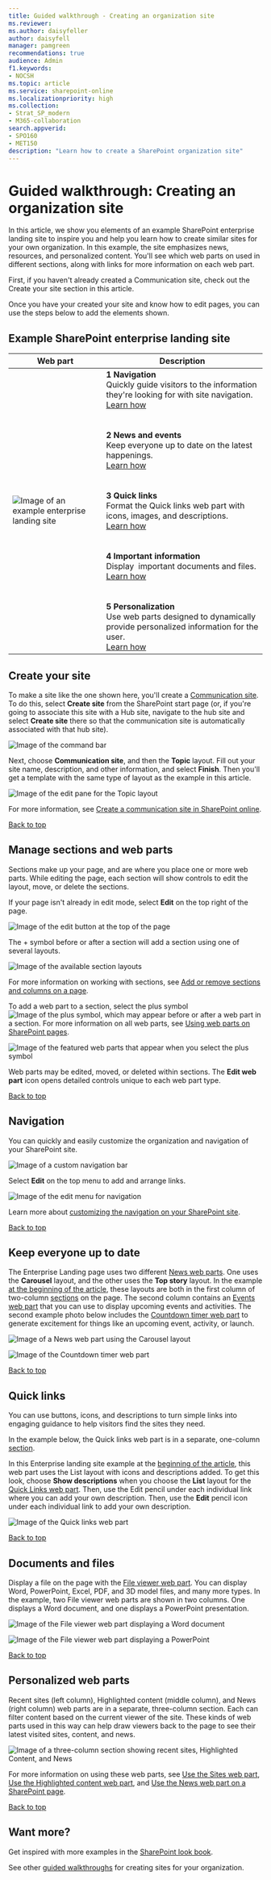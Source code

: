 ```yaml
---
title: Guided walkthrough - Creating an organization site
ms.reviewer: 
ms.author: daisyfeller
author: daisyfell
manager: pamgreen
recommendations: true
audience: Admin
f1.keywords:
- NOCSH
ms.topic: article
ms.service: sharepoint-online
ms.localizationpriority: high
ms.collection:  
- Strat_SP_modern
- M365-collaboration
search.appverid:
- SPO160
- MET150
description: "Learn how to create a SharePoint organization site"
---
```


# Guided walkthrough: Creating an organization site

In this article, we show you elements of an example SharePoint enterprise landing site to inspire you and help you learn how to create similar sites for your own organization. In this example, the site emphasizes news, resources, and personalized content. You'll see which web parts on used in different sections, along with links for more information on each web part.

First, if you haven't already created a Communication site, check out the Create your site section in this article.

Once you have your created your site and know how to edit pages, you can use the steps below to add the elements shown.

## Example SharePoint enterprise landing site

|Web part|Description|
|----------|------------|
|![Image of an example enterprise landing site](media/gw-org/gw-org-long.png)|**1 Navigation** <br> Quickly guide visitors to the information they're looking for with site navigation. <br> [Learn how](#navigation) <br> <br> <br> **2 News and events** <br> Keep everyone up to date on the latest happenings. <br> [Learn how](#keep-everyone-up-to-date) <br> <br> <br> **3 Quick links** <br> Format the Quick links web part with icons, images, and descriptions. <br> [Learn how](#quick-links) <br> <br> <br> **4 Important information** <br> Display  important documents and files. <br> [Learn how](#documents-and-files) <br> <br> <br> **5 Personalization** <br> Use web parts designed to dynamically provide personalized information for the user. <br> [Learn how](#personalized-web-parts)|

## Create your site

To make a site like the one shown here, you'll create a [Communication site](https://support.microsoft.com/office/use-the-sharepoint-topic-showcase-and-blank-communication-site-templates-94a33429-e580-45c3-a090-5512a8070732?storagetype=live). To do this, select **Create site** from the SharePoint start page (or, if you're going to associate this site with a Hub site, navigate to the hub site and select **Create site** there so that the communication site is automatically associated with that hub site).

![Image of the command bar](media/gw-leadership/gw-2.png)

Next, choose **Communication site**, and then the **Topic** layout. Fill out your site name, description, and other information, and select **Finish**. Then you'll get a template with the same type of layout as the example in this article.

![Image of the edit pane for the Topic layout](media/gw-org/org-3.jpg)

For more information, see [Create a communication site in SharePoint online](https://support.microsoft.com/office/create-a-communication-site-in-sharepoint-7fb44b20-a72f-4d2c-9173-fc8f59ba50eb).

[Back to top](#example-sharepoint-enterprise-landing-site)

## Manage sections and web parts

Sections make up your page, and are where you place one or more web parts. While editing the page, each section will show controls to edit the layout, move, or delete the sections.

If your page isn't already in edit mode, select **Edit** on the top right of the page.

![Image of the edit button at the top of the page](media/gw-leadership/gw-9.png)

The + symbol before or after a section will add a section using one of several layouts.

![Image of the available section layouts](media/gw-team/gw-team-2.png)

For more information on working with sections, see [Add or remove sections and columns on a page](https://support.microsoft.com/office/add-sections-and-columns-on-a-sharepoint-modern-page-fc491eb4-f733-4825-8fe2-e1ed80bd0899).

To add a web part to a section, select the plus symbol ![Image of the plus symbol](media/gw-leadership/gw-plus.png), which may appear before or after a web part in a section. For more information on all web parts, see [Using web parts on SharePoint pages](https://support.microsoft.com/office/using-web-parts-on-sharepoint-pages-336e8e92-3e2d-4298-ae01-d404bbe751e0).

![Image of the featured web parts that appear when you select the plus symbol](media/gw-leadership/gw-11.png)

Web parts may be edited, moved, or deleted within sections. The **Edit web part** icon opens detailed controls unique to each web part type.

[Back to top](#example-sharepoint-enterprise-landing-site)

## Navigation

You can quickly and easily customize the organization and navigation of your SharePoint site.

![Image of a custom navigation bar](media/gw-org/org-4.png)

Select **Edit** on the top menu to add and arrange links.

![Image of the edit menu for navigation](media/gw-org/org-5.png)

Learn more about [customizing the navigation on your SharePoint site](https://support.microsoft.com/office/customize-the-navigation-on-your-sharepoint-site-3cd61ae7-a9ed-4e1e-bf6d-4655f0bf25ca).

[Back to top](#example-sharepoint-enterprise-landing-site)

## Keep everyone up to date

The Enterprise Landing page uses two different [News web parts](https://support.microsoft.com/office/use-the-news-web-part-on-a-sharepoint-page-c2dcee50-f5d7-434b-8cb9-a7feefd9f165). One uses the **Carousel** layout, and the other uses the **Top story** layout. In the example [at the beginning of the article](#example-sharepoint-enterprise-landing-site), these layouts are both in the first column of two-column [sections](https://support.microsoft.com/office/guided-walkthrough-creating-an-organization-site-9c1842c3-543e-4891-85d3-0eaf680e242d?storagetype=live#bkmk_sectionswebparts) on the page. The second column contains an [Events web part](https://support.microsoft.com/office/use-the-events-web-part-5fe4da93-5fa9-4695-b1ee-b0ae4c981909) that you can use to display upcoming events and activities. The second example photo below includes the [Countdown timer web part](https://support.microsoft.com/office/use-the-countdown-timer-web-part-a13ffef8-0bf1-409e-be23-98af1d1736e7) to generate excitement for things like an upcoming event, activity, or launch.

![Image of a News web part using the Carousel layout](media/gw-org/org-10.png)

![Image of the Countdown timer web part](media/gw-org/org-11.png)

[Back to top](#example-sharepoint-enterprise-landing-site)

## Quick links

You can use buttons, icons, and descriptions to turn simple links into engaging guidance to help visitors find the sites they need.

In the example below, the Quick links web part is in a separate, one-column [section](https://support.microsoft.com/office/guided-walkthrough-creating-an-organization-site-9c1842c3-543e-4891-85d3-0eaf680e242d?storagetype=live#bkmk_sectionswebparts).

In this Enterprise landing site example at the [beginning of the article](#example-sharepoint-enterprise-landing-site), this web part uses the List layout with icons and descriptions added. To get this look, choose **Show descriptions** when you choose the **List** layout for the [Quick Links web part](https://support.microsoft.com/office/use-the-quick-links-web-part-e1df7561-209d-4362-96d4-469f85ab2a82). Then, use the Edit pencil under each individual link where you can add your own description. Then, use the **Edit** pencil icon under each individual link to add your own description.

![Image of the Quick links web part](media/gw-org/org-12.png)

[Back to top](#example-sharepoint-enterprise-landing-site)

## Documents and files

Display a file on the page with the [File viewer web part](https://support.microsoft.com/office/use-the-file-viewer-web-part-e53a9602-e7b3-4fff-9126-de2f18d1900c). You can display Word, PowerPoint, Excel, PDF, and 3D model files, and many more types. In the example, two File viewer web parts are shown in two columns. One displays a Word document, and one displays a PowerPoint presentation.

![Image of the File viewer web part displaying a Word document](media/gw-org/org-14.png)

![Image of the File viewer web part displaying a PowerPoint](media/gw-org/org-15.png)

[Back to top](#example-sharepoint-enterprise-landing-site)

## Personalized web parts

Recent sites (left column), Highlighted content (middle column), and News (right column) web parts are in a separate, three-column section. Each can filter content based on the current viewer of the site. These kinds of web parts used in this way can help draw viewers back to the page to see their latest visited sites, content, and news.

![Image of a three-column section showing recent sites, Highlighted Content, and News](media/gw-org/org-13.png)

For more information on using these web parts, see [Use the Sites web part](https://support.microsoft.com/office/use-the-sites-web-part-93cbd17b-0bf8-4355-9f32-cc90e0443e6d), [Use the Highlighted content web part](https://support.microsoft.com/office/use-the-highlighted-content-web-part-e34199b0-ff1a-47fb-8f4d-dbcaed329efd), and [Use the News web part on a SharePoint page](https://support.microsoft.com/office/use-the-news-web-part-on-a-sharepoint-page-c2dcee50-f5d7-434b-8cb9-a7feefd9f165).

[Back to top](#example-sharepoint-enterprise-landing-site)

## Want more?

Get inspired with more examples in the [SharePoint look book](https://sharepointlookbook.azurewebsites.net/).

See other [guided walkthroughs](https://support.microsoft.com/office/guided-walkthroughs-creating-sites-for-your-organization-7cc52ac9-394e-417e-85fe-33070e0cd13c?ui=en-us&rs=en-us&ad=us) for creating sites for your organization.
